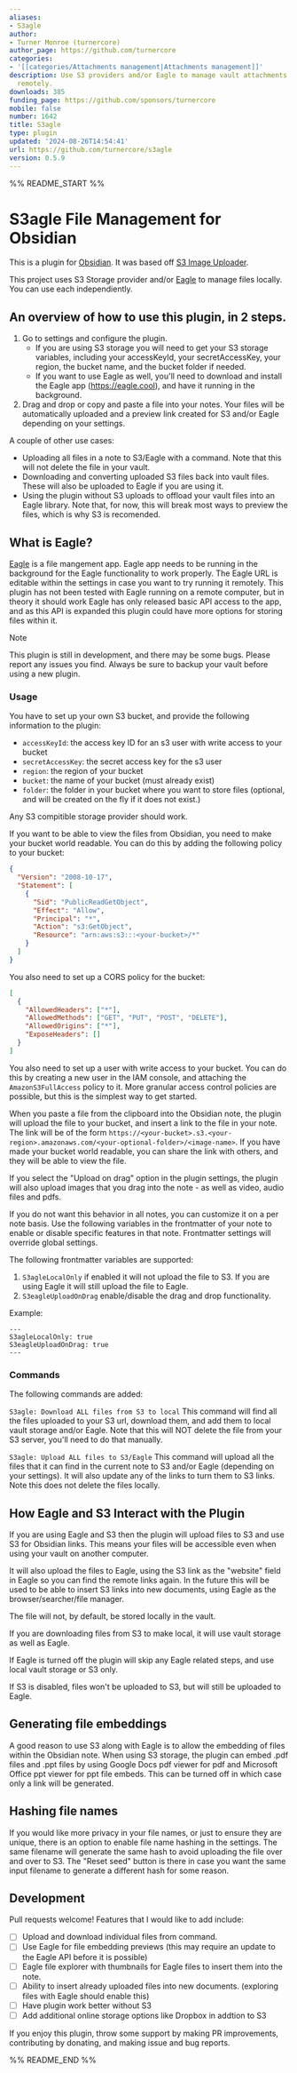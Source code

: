 ```yaml
---
aliases:
- S3agle
author:
- Turner Monroe (turnercore)
author_page: https://github.com/turnercore
categories:
- '[[categories/Attachments management|Attachments management]]'
description: Use S3 providers and/or Eagle to manage vault attachments locally and
  remotely.
downloads: 385
funding_page: https://github.com/sponsors/turnercore
mobile: false
number: 1642
title: S3agle
type: plugin
updated: '2024-08-26T14:54:41'
url: https://github.com/turnercore/s3agle
version: 0.5.9
---
```


%% README_START %%

# S3agle File Management for Obsidian

This is a plugin for [Obsidian](https://obsidian.md). It was based off [S3 Image Uploader](https://github.com/jvsteiner/s3-image-uploader).

This project uses S3 Storage provider and/or [Eagle](https://eagle.cool/) to manage files locally. You can use each independiently.

## An overview of how to use this plugin, in 2 steps.

1. Go to settings and configure the plugin.
   - If you are using S3 storage you will need to get your S3 storage variables, including your accessKeyId, your secretAccessKey, your region, the bucket name, and the bucket folder if needed.
   - If you want to use Eagle as well, you'll need to download and install the Eagle app (https://eagle.cool), and have it running in the background.
2. Drag and drop or copy and paste a file into your notes. Your files will be automatically uploaded and a preview link created for S3 and/or Eagle depending on your settings.

A couple of other use cases:

- Uploading all files in a note to S3/Eagle with a command. Note that this will not delete the file in your vault.
- Downloading and converting uploaded S3 files back into vault files. These will also be uploaded to Eagle if you are using it.
- Using the plugin without S3 uploads to offload your vault files into an Eagle library. Note that, for now, this will break most ways to preview the files, which is why S3 is recomended.

## What is Eagle?

[Eagle](https://eagle.cool/) is a file mangement app. Eagle app needs to be running in the background for the Eagle functionality to work properly. The Eagle URL is editable within the settings in case you want to try running it remotely. This plugin has not been tested with Eagle running on a remote computer, but in theory it should work Eagle has only released basic API access to the app, and as this API is expanded this plugin could have more options for storing files within it.

> [!NOTE]
> This plugin is still in development, and there may be some bugs. Please report any issues you find. Always be sure to backup your vault before using a new plugin.

### Usage

You have to set up your own S3 bucket, and provide the following information to the plugin:

- `accessKeyId`: the access key ID for an s3 user with write access to your bucket
- `secretAccessKey`: the secret access key for the s3 user
- `region`: the region of your bucket
- `bucket`: the name of your bucket (must already exist)
- `folder`: the folder in your bucket where you want to store files (optional, and will be created on the fly if it does not exist.)

Any S3 compitible storage provider should work.

If you want to be able to view the files from Obsidian, you need to make your bucket world readable. You can do this by adding the following policy to your bucket:

```json
{
  "Version": "2008-10-17",
  "Statement": [
    {
      "Sid": "PublicReadGetObject",
      "Effect": "Allow",
      "Principal": "*",
      "Action": "s3:GetObject",
      "Resource": "arn:aws:s3:::<your-bucket>/*"
    }
  ]
}
```

You also need to set up a CORS policy for the bucket:

```json
[
  {
    "AllowedHeaders": ["*"],
    "AllowedMethods": ["GET", "PUT", "POST", "DELETE"],
    "AllowedOrigins": ["*"],
    "ExposeHeaders": []
  }
]
```

You also need to set up a user with write access to your bucket. You can do this by creating a new user in the IAM console, and attaching the `AmazonS3FullAccess` policy to it. More granular access control policies are possible, but this is the simplest way to get started.

When you paste a file from the clipboard into the Obsidian note, the plugin will upload the file to your bucket, and insert a link to the file in your note. The link will be of the form `https://<your-bucket>.s3.<your-region>.amazonaws.com/<your-optional-folder>/<image-name>`. If you have made your bucket world readable, you can share the link with others, and they will be able to view the file.

If you select the "Upload on drag" option in the plugin settings, the plugin will also upload images that you drag into the note - as well as video, audio files and pdfs.

If you do not want this behavior in all notes, you can customize it on a per note basis.
Use the following variables in the frontmatter of your note to enable or disable specific features in that note. Frontmatter settings will override global settings.

The following frontmatter variables are supported:

1. `S3agleLocalOnly` if enabled it will not upload the file to S3. If you are using Eagle it will still upload the file to Eagle.
2. `S3eagleUploadOnDrag` enable/disable the drag and drop functionality.

Example:

```
---
S3agleLocalOnly: true
S3eagleUploadOnDrag: true
---
```

### Commands

The following commands are added:

`S3agle: Download ALL files from S3 to local`
This command will find all the files uploaded to your S3 url, download them, and add them to local vault storage and/or Eagle. Note that this will NOT delete the file from your S3 server, you'll need to do that manually.

`S3agle: Upload ALL files to S3/Eagle`
This command will upload all the files that it can find in the current note to S3 and/or Eagle (depending on your settings). It will also update any of the links to turn them to S3 links. Note this does not delete the files locally.

## How Eagle and S3 Interact with the Plugin

If you are using Eagle and S3 then the plugin will upload files to S3 and use S3 for Obsidian links. This means your files will be accessible even when using your vault on another computer.

It will also upload the files to Eagle, using the S3 link as the "website" field in Eagle so you can find the remote links again. In the future this will be used to be able to insert S3 links into new documents, using Eagle as the browser/searcher/file manager.

The file will not, by default, be stored locally in the vault.

If you are downloading files from S3 to make local, it will use vault storage as well as Eagle.

If Eagle is turned off the plugin will skip any Eagle related steps, and use local vault storage or S3 only.

If S3 is disabled, files won't be uploaded to S3, but will still be uploaded to Eagle.

## Generating file embeddings

A good reason to use S3 along with Eagle is to allow the embedding of files within the Obsidian note. When using S3 storage, the plugin can embed .pdf files and .ppt files by using Google Docs pdf viewer for pdf and Microsoft Office ppt viewer for ppt file embeds. This can be turned off in which case only a link will be generated.

## Hashing file names

If you would like more privacy in your file names, or just to ensure they are unique, there is an option to enable file name hashing in the settings. The same filename will generate the same hash to avoid uploading the file over and over to S3. The "Reset seed" button is there in case you want the same input filename to generate a different hash for some reason.

## Development

Pull requests welcome! Features that I would like to add include:

- [ ] Upload and download individual files from command.
- [ ] Use Eagle for file embedding previews (this may require an update to the Eagle API before it is possible)
- [ ] Eagle file explorer with thumbnails for Eagle files to insert them into the note.
- [ ] Ability to insert already uploaded files into new documents. (exploring files with Eagle should enable this)
- [ ] Have plugin work better without S3
- [ ] Add additional online storage options like Dropbox in addtion to S3

If you enjoy this plugin, throw some support by making PR improvements, contributing by donating, and making issue and bug reports.


%% README_END %%